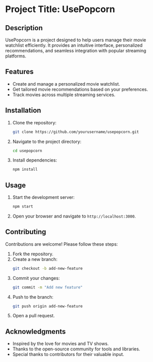 # Project Title: UsePopcorn

## Description
UsePopcorn is a project designed to help users manage their movie watchlist efficiently. It provides an intuitive interface, personalized recommendations, and seamless integration with popular streaming platforms.

## Features
- Create and manage a personalized movie watchlist.
- Get tailored movie recommendations based on your preferences.
- Track movies across multiple streaming services.

## Installation
1. Clone the repository:
    ```bash
    git clone https://github.com/yourusername/usepopcorn.git
    ```
2. Navigate to the project directory:
    ```bash
    cd usepopcorn
    ```
3. Install dependencies:
    ```bash
    npm install
    ```

## Usage
1. Start the development server:
    ```bash
    npm start
    ```
2. Open your browser and navigate to `http://localhost:3000`.

## Contributing
Contributions are welcome! Please follow these steps:
1. Fork the repository.
2. Create a new branch:
    ```bash
    git checkout -b add-new-feature
    ```
3. Commit your changes:
    ```bash
    git commit -m "Add new feature"
    ```
4. Push to the branch:
    ```bash
    git push origin add-new-feature
    ```
5. Open a pull request.

## Acknowledgments
- Inspired by the love for movies and TV shows.
- Thanks to the open-source community for tools and libraries.
- Special thanks to contributors for their valuable input.